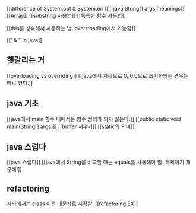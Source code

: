 [[difference of  System.out & System.err]]
[[java String[] args meanings]]
[[Array]]
[[substring 사용법]]
[[독특한 함수 사용법]]

[[this를 상속해서 사용하는 법, overrroading에서 가능함]]

[[' & " in java]]
## 헷갈리는 거
[[overloading vs overriding]]
[[java에서 자동으로 0, 0.0으로 초기화되는 경우는 따로 있다.]]


## java 기초
[[java에서 main 함수 내에서는 함수 정의가 되지 않는다.]]
[[public static void main(String[] args)]]
[[buffer 지우기]]
[[static의 의미]]


## java 스럽다

[[java 스럽다]]
[[java에서 String을 비교할 때는 equals를 사용해야 함. 객체이기 때문에!]]


## refactoring
자바에서는 class 이름 대문자로 시작함.
[[refactoring EX]]